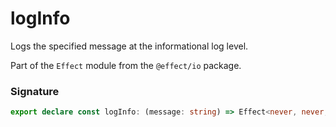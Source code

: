 # logInfo

Logs the specified message at the informational log level.

Part of the `Effect` module from the `@effect/io` package.

### Signature

```typescript
export declare const logInfo: (message: string) => Effect<never, never, void>
```
